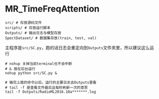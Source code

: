 # MR_TimeFreqAttention

```shell
src/ # 存放源码文件
scripts/ # 存放运行脚本
Outputs/ # 输出日志与模型存放
SpectDataset/ # 数据集存放(train, test, val)
```

主程序是`src/SC.py`，跑的话日志会重定向到`Outputs`文件夹里，所以建议这么运行
```shell
# nohup 关掉当前terminal也不会中断
# & 放在后台运行
nohup python src/SC.py &

# 输完上面的命令以后，运行的主要日志去Outputs里看
# tail -f 是查看文件最后且每秒刷新一次的意思
tail -f Outputs/RadioML2016.10a*******.log
```
